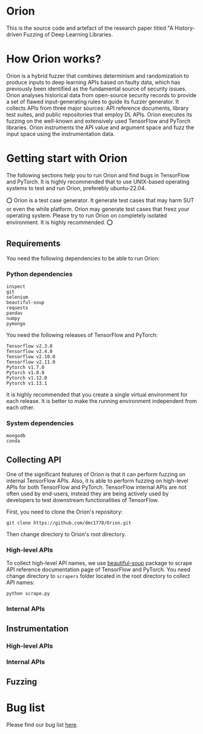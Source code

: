 # Orion

This is the source code and artefact of the research paper titled "A History-driven Fuzzing of Deep Learning Libraries. 

# How Orion works?

Orion is a hybrid fuzzer that combines determinism and randomization to produce inputs to deep learning APIs based on faulty data, which has previously been identified as the fundamental source of security issues. Orion analyses historical data from open-source security records to provide a set of flawed input-generating rules to guide its fuzzer generator. It collects APIs from three major sources: API reference documents, library test suites, and public repositories that employ DL APIs. Orion executes its fuzzing on the well-known and extensively used TensorFlow and PyTorch libraries. Orion instruments the API value and argument space and fuzz the input space using the instrumentation data.

# Getting start with Orion

The following sections help you to run Orion and find bugs in TensorFlow and PyTorch. It is highly recommended that to use UNIX-based operating systems
to test and run Orion, preferebly ubuntu-22.04. 

:o: Orion is a test case generator. It generate test cases that may harm SUT or even the while platform. Orion may generate test cases that freez your operating system. Please try to run Orion on completely isolated environment. It is highly recommended. :o:

## Requirements

You need the following dependencies to be able to run Orion:

### Python dependencies
```
inspect
git
selenium
beautiful-soup
requests
pandas
numpy
pymongo
```
You need the following releases of TensorFlow and PyTorch:

```
Tensorflow v2.3.0
Tensorflow v2.4.0
Tensorflow v2.10.0
Tensorflow v2.11.0
Pytorch v1.7.0
Pytorch v1.8.0
Pytorch v1.12.0
Pytorch v1.13.1
```

It is highly recommended that you create a single virtual environment for each release. It is better to make the running environment independent from
each other.

### System dependencies
```
mongodb
conda
```

## Collecting API

One of the significant features of Orion is that it can perform fuzzing on internal TensorFlow APIs. Also, it is able to perform fuzzing on high-level APIs for both TensorFlow and PyTorch. TensorFlow internal APIs are not often used by end-users, instead they are being actively used by developers to test downstream functionalities of TensorFlow. 

First, you need to clone the Orion's repository:

```
git clone https://github.com/dmc1778/Orion.git
```
Then change directory to Orion's root directory. 

### High-level APIs

To collect high-level API names, we use [beautiful-soup](https://beautiful-soup-4.readthedocs.io/en/latest/) package to scrape API reference documentation page of TensorFlow and PyTorch. You need change directory to ```scrapers``` folder located in the root directory to collect API names:


```
python scrape.py
```

### Internal APIs

## Instrumentation

### High-level APIs

### Internal APIs

## Fuzzing

# Bug list

Please find our bug list [here](https://docs.google.com/spreadsheets/d/1O846GErh1TIWwXzvEqcUOSl49u-mcHwk8_IttVZXunc/edit?usp=sharing).
